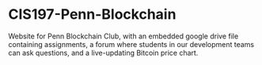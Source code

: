 # CIS197-Penn-Blockchain

Website for Penn Blockchain Club, with an embedded google drive file containing assignments, a forum where students in our development teams can ask questions, and a live-updating Bitcoin price chart. 
